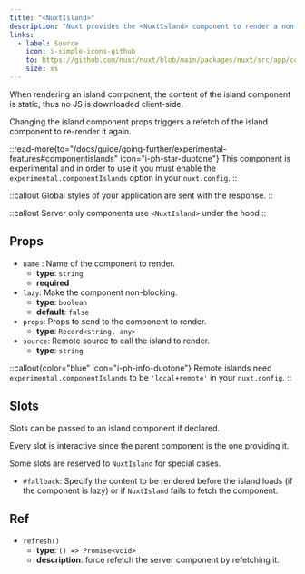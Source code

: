 ```yaml
---
title: "<NuxtIsland>"
description: "Nuxt provides the <NuxtIsland> component to render a non-interactive component without any client JS."
links:
  - label: Source
    icon: i-simple-icons-github
    to: https://github.com/nuxt/nuxt/blob/main/packages/nuxt/src/app/components/nuxt-island.ts
    size: xs
---
```


When rendering an island component, the content of the island component is static, thus no JS is downloaded client-side.

Changing the island component props triggers a refetch of the island component to re-render it again.

::read-more{to="/docs/guide/going-further/experimental-features#componentislands" icon="i-ph-star-duotone"}
This component is experimental and in order to use it you must enable the `experimental.componentIslands` option in your `nuxt.config`.
::

::callout
Global styles of your application are sent with the response.
::

::callout
Server only components use `<NuxtIsland>` under the hood
::

## Props

- `name` : Name of the component to render.
  - **type**: `string`
  - **required**
- `lazy`: Make the component non-blocking.
  - **type**: `boolean`
  - **default**: `false`
- `props`: Props to send to the component to render.
  - **type**: `Record<string, any>`
- `source`: Remote source to call the island to render.
  - **type**: `string`

::callout{color="blue" icon="i-ph-info-duotone"}
Remote islands need `experimental.componentIslands` to be `'local+remote'` in your `nuxt.config`.
::

## Slots

Slots can be passed to an island component if declared.

Every slot is interactive since the parent component is the one providing it.

Some slots are reserved to `NuxtIsland` for special cases.

- `#fallback`: Specify the content to be rendered before the island loads (if the component is lazy) or if `NuxtIsland` fails to fetch the component.

## Ref

- `refresh()`
  - **type**: `() => Promise<void>`
  - **description**: force refetch the server component by refetching it.
